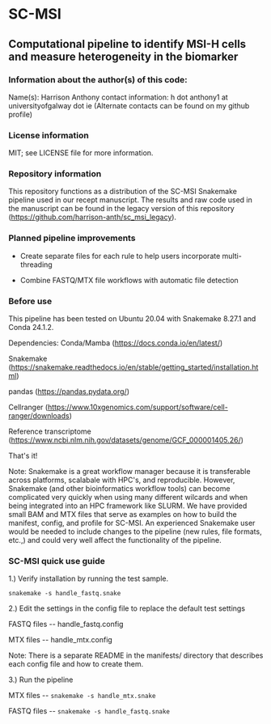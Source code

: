 # SC-MSI
## Computational pipeline to identify MSI-H cells and measure heterogeneity in the biomarker

### Information about the author(s) of this code:
Name(s): Harrison Anthony 
contact information: h dot anthony1 at universityofgalway dot ie
(Alternate contacts can be found on my github profile)

### License information
MIT; see LICENSE file for more information.

### Repository information

This repository functions as a distribution of the SC-MSI Snakemake pipeline used in our recept manuscript. The results and raw code used in the manuscript can be found in the legacy version of this
repository (https://github.com/harrison-anth/sc_msi_legacy).

### Planned pipeline improvements

* Create separate files for each rule to help users incorporate multi-threading

* Combine FASTQ/MTX file workflows with automatic file detection

 

### Before use

This pipeline has been tested on Ubuntu 20.04 with Snakemake 8.27.1 and Conda 24.1.2. 

Dependencies: 
Conda/Mamba (https://docs.conda.io/en/latest/)

Snakemake (https://snakemake.readthedocs.io/en/stable/getting_started/installation.html)

pandas (https://pandas.pydata.org/)

Cellranger (https://www.10xgenomics.com/support/software/cell-ranger/downloads)

Reference transcriptome (https://www.ncbi.nlm.nih.gov/datasets/genome/GCF_000001405.26/)

That's it!

Note: Snakemake is a great workflow manager because it is transferable across platforms, scalabale with HPC's, and reproducible. However, Snakemake 
(and other bioinformatics workflow tools) can become complicated very quickly when using many different wilcards 
and when being integrated into an HPC framework like SLURM. We have provided small BAM	and MTX files that serve as examples on how to build the
manifest, config, and profile for SC-MSI. An experienced Snakemake user would be needed to include changes to the pipeline (new rules, file formats, etc.,) 
and could very well affect the functionality of the pipeline. 

### SC-MSI quick use guide

1.) Verify installation by running the test sample. 

``` snakemake -s handle_fastq.snake ```

2.) Edit the settings in the config file to replace the default test settings

FASTQ files -- handle_fastq.config

MTX files -- handle_mtx.config

Note: There is a separate README in the manifests/ directory that describes each config file and how to create them. 

3.) Run the pipeline

MTX files -- ``` snakemake -s handle_mtx.snake ```

FASTQ files -- ``` snakemake -s handle_fastq.snake ```
